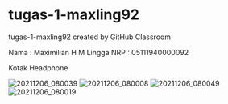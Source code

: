 # tugas-1-maxling92
tugas-1-maxling92 created by GitHub Classroom

Nama : Maximilian H M Lingga
NRP : 05111940000092

Kotak Headphone

![20211206_080039](https://user-images.githubusercontent.com/81459084/144772042-96450a1c-dbe3-4218-8a2a-e70ee99cd007.jpg)
![20211206_080008](https://user-images.githubusercontent.com/81459084/144772061-9ce86cb9-f918-4515-98bd-5ea1ee87b809.jpg)
![20211206_080049](https://user-images.githubusercontent.com/81459084/144772070-8a0290f1-4c1e-4b90-8cca-3e8fabaa3f45.jpg)
![20211206_080019](https://user-images.githubusercontent.com/81459084/144772097-c7427ce0-14c6-4913-b4f2-9d033077ddec.jpg)
